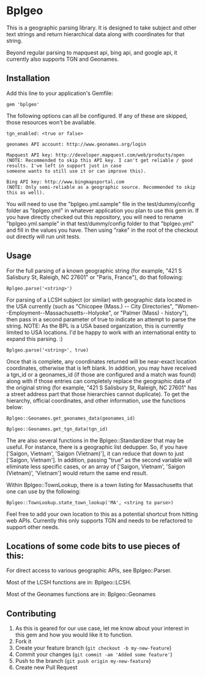 # Bplgeo

This is a geographic parsing library. It is designed to take subject and other text strings and return hierarchical data
along with coordinates for that string.

Beyond regular parsing to mapquest api, bing api, and google api, it currently also supports TGN and Geonames.

## Installation

Add this line to your application's Gemfile:

    gem 'bplgeo'

The following options can all be configured. If any of these are skipped, those resources won't be
available.

    tgn_enabled: <true or false>

    geonames API account: http://www.geonames.org/login

    Mapquest API key: http://developer.mapquest.com/web/products/open
    (NOTE: Recommended to skip this API key. I can't get reliable / good results. I've left in support just in case
    someone wants to still use it or can improve this).

    Bing API key: http://www.bingmapsportal.com
    (NOTE: Only semi-reliable as a geographic source. Recommended to skip this as well).

You will need to use the "bplgeo.yml.sample" file in the test/dummy/config folder as "bplgeo.yml" in whatever
application you plan to use this gem in. If you have directly checked out this repository, you will need to rename
"bplgeo.yml.sample" in that test/dummy/config folder to that "bplgeo.yml" and fill in the values you have. Then using
"rake" in the root of the checkout out directly will run unit tests.

## Usage

For the full parsing of a known geographic string (for example, "421 S Salisbury St, Raleigh, NC 27601" or
"Paris, France"), do that following:

    Bplgeo.parse('<string>')

For parsing of a LCSH subject (or similar) with geographic data located in the USA currently (such as
"Chicopee (Mass.) -- City Directories", "Women--Employment--Massachusetts--Holyoke", or "Palmer (Mass) - history"),
then pass in a second parameter of true to indicate an attempt to parse the string. NOTE: As the BPL is a USA based
organization, this is currently limited to USA locations. I'd be happy to work with an international entity to expand
this parsing. :)

    Bplgeo.parse('<string>', true)

Once that is complete, any coordinates returned will be near-exact location coordinates, otherwise that is left blank.
In addition, you may have received a tgn_id or a geonames_id (if those are configured and a match was found) along with
if those entries can completely replace the geographic data of the original string (for example,
"421 S Salisbury St, Raleigh, NC 27601" has a street address part that those hierarchies cannot duplicate).
To get the hierarchy, official coordinates, and other information, use the functions below:

    Bplgeo::Geonames.get_geonames_data(geonames_id)

    Bplgeo::Geonames.get_tgn_data(tgn_id)

The are also several functions in the Bplgeo::Standardizer that may be useful. For instance, there is a geographic list
dedupper. So, if you have ['Saigon, Vietnam', 'Saigon (Vietnam)'], it can reduce that down to just ['Saigon, Vietnam'].
In addition, passing "true" as the second variable will eliminate less specific cases, or an array of
['Saigon, Vietnam', 'Saigon (Vietnam)', 'Vietnam'] would return the same end result.

Within Bplgeo::TownLookup, there is a town listing for Massachusetts that one can use by the following:

    Bplgeo::TownLookup.state_town_lookup('MA', <string to parse>)

Feel free to add your own location to this as a potential shortcut from hitting web APIs. Currently this only supports
TGN and needs to be refactored to support other needs.

## Locations of some code bits to use pieces of this:

For direct access to various geographic APIs, see Bplgeo::Parser.

Most of the LCSH functions are in: Bplgeo::LCSH.

Most of the Geonames functions are in: Bplgeo::Geonames

## Contributing

1. As this is geared for our use case, let me know about your interest in this gem and how you would like it to function.
2. Fork it
3. Create your feature branch (`git checkout -b my-new-feature`)
4. Commit your changes (`git commit -am 'Added some feature'`)
5. Push to the branch (`git push origin my-new-feature`)
6. Create new Pull Request